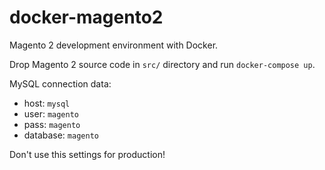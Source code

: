 # docker-magento2

Magento 2 development environment with Docker.

Drop Magento 2 source code in `src/` directory and run `docker-compose up`.

MySQL connection data:

- host: `mysql`
- user: `magento`
- pass: `magento`
- database: `magento`

Don't use this settings for production!
